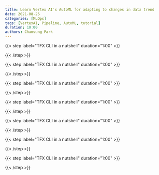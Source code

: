 ```yaml
---
title: Learn Vertex AI's AutoML for adapting to changes in data trend
date: 2021-08-25
categories: [MLOps]
tags: [VertexAI, Pipeline, AutoML, tutorial]
duration: 10:00
authors: Chansung Park
---
```


{{< step label="TFX CLI in a nutshell" duration="1:00" >}}

{{< /step >}}

{{< step label="TFX CLI in a nutshell" duration="1:00" >}}

{{< /step >}}

{{< step label="TFX CLI in a nutshell" duration="1:00" >}}

{{< /step >}}

{{< step label="TFX CLI in a nutshell" duration="1:00" >}}

{{< /step >}}

{{< step label="TFX CLI in a nutshell" duration="1:00" >}}

{{< /step >}}

{{< step label="TFX CLI in a nutshell" duration="1:00" >}}

{{< /step >}}

{{< step label="TFX CLI in a nutshell" duration="1:00" >}}

{{< /step >}}
